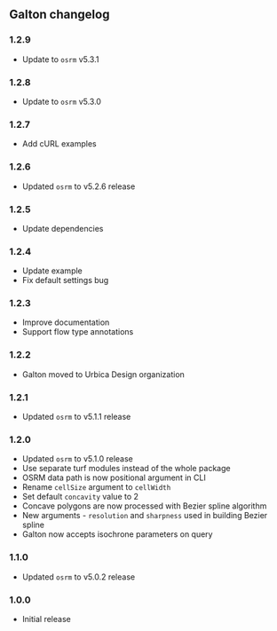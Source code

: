 ## Galton changelog

### 1.2.9

 - Update to `osrm` v5.3.1

### 1.2.8

 - Update to `osrm` v5.3.0

### 1.2.7

 - Add cURL examples

### 1.2.6

 - Updated `osrm` to v5.2.6 release

 ### 1.2.5

 - Update dependencies

### 1.2.4

 - Update example
 - Fix default settings bug

### 1.2.3

 - Improve documentation
 - Support flow type annotations

### 1.2.2

 - Galton moved to Urbica Design organization

### 1.2.1

 - Updated `osrm` to v5.1.1 release

### 1.2.0

 - Updated `osrm` to v5.1.0 release
 - Use separate turf modules instead of the whole package
 - OSRM data path is now positional argument in CLI
 - Rename `cellSize` argument to `cellWidth`
 - Set default `concavity` value to 2
 - Concave polygons are now processed with Bezier spline algorithm
 - New arguments - `resolution` and `sharpness` used in building Bezier spline
 - Galton now accepts isochrone parameters on query

### 1.1.0

 - Updated `osrm` to v5.0.2 release

### 1.0.0

 - Initial release